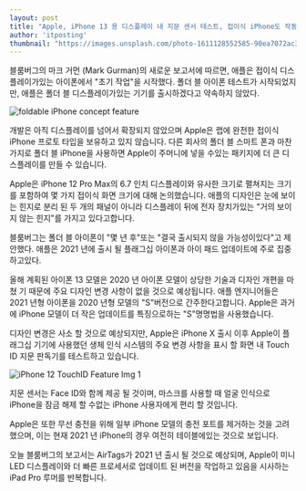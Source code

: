 ```yaml
---
layout: post
title: "Apple, iPhone 13 용 디스플레이 내 지문 센서 테스트, 접이식 iPhone도 작동 중"
author: 'itposting'
thumbnail: "https://images.unsplash.com/photo-1611128552585-90ea7072ac36?crop=entropy&cs=tinysrgb&fit=crop&fm=jpg&h=400&ixid=MXwxfDB8MXxyYW5kb218fHx8fHx8fA&ixlib=rb-1.2.1&q=80&utm_campaign=api-credit&utm_medium=referral&utm_source=unsplash_source&w=400"
---
```



블룸버그의 마크 거먼 (Mark Gurman)의 새로운 보고서에 따르면, 애플은 접이식 디스플레이가있는 아이폰에서 "초기 작업"을 시작했다.
 폴더 블 아이폰 테스트가 시작되었지만, 애플은 폴더 블 디스플레이가있는 기기를 출시하겠다고 약속하지 않았다.

![foldable iPhone concept feature](https://images.macrumors.com/t/Ms1HG5oo6mDoIbrWO3FB0dvtFgw=/2500x0/filters:no_upscale():quality(90)/article-new/2020/11/foldable-iPhone-concept-feature.jpg)

개발은 아직 디스플레이를 넘어서 확장되지 않았으며 Apple은 랩에 완전한 접이식 ‌iPhone‌ 프로토 타입을 보유하고 있지 않습니다.
 다른 회사의 폴더 블 스마트 폰과 마찬가지로 폴더 블 ‌iPhone‌을 사용하면 Apple이 주머니에 넣을 수있는 패키지에 더 큰 디스플레이를 만들 수 있습니다.

Apple은 iPhone 12 Pro Max의 6.7 인치 디스플레이와 유사한 크기로 펼쳐지는 크기를 포함하여 몇 가지 접이식 화면 크기에 대해 논의했습니다.
 애플의 디자인은 눈에 보이는 힌지로 분리 된 두 개의 패널이 아니라 디스플레이 뒤에 전자 장치가있는 "거의 보이지 않는 힌지"를 가지고 있다고합니다.

블룸버그는 폴더 블 아이폰이 "몇 년 후"또는 "결국 출시되지 않을 가능성이있다"고 제안했다. 애플은 2021 년에 출시 될 플래그십 아이폰과 아이 패드 업데이트에 주로 집중하고있다.

올해 계획된 아이폰 13 모델은 2020 년 아이폰 모델이 상당한 기술과 디자인 개편을 마쳤 기 때문에 주요 디자인 변경 사항이 없을 것으로 예상됩니다.
 애플 엔지니어들은 2021 년형 아이폰을 2020 년형 모델의 "S"버전으로 간주한다고합니다.
 Apple은 과거에 ‌iPhone‌ 모델이 더 작은 업데이트를 특징으로하는 "S"명명법을 사용했습니다.

디자인 변경은 사소 할 것으로 예상되지만, Apple은 ‌iPhone‌ X 출시 이후 Apple이 플래그십 기기에 사용했던 생체 인식 시스템의 주요 변경 사항을 표시 할 화면 내 Touch ID 지문 판독기를 테스트하고 있습니다.

![iPhone 12 TouchID Feature Img 1](https://images.macrumors.com/t/pqauIW7IRpEaqFvYDDLtGPe1oJ4=/2500x0/filters:no_upscale():quality(90)/article-new/2020/04/iPhone-12-TouchID-Feature-Img-1.jpg)

지문 센서는 Face ID와 함께 제공 될 것이며, 마스크를 사용할 때 얼굴 인식으로 iPhone을 잠금 해제 할 수없는 ‌iPhone‌ 사용자에게 편리 할 것입니다.

Apple은 또한 무선 충전을 위해 일부 iPhone 모델의 충전 포트를 제거하는 것을 고려했으며, 이는 현재 2021 년 iPhone의 경우 여전히 테이블에있는 것으로 보입니다.

오늘 블룸버그의 보고서는 AirTags가 2021 년 출시 될 것으로 예상되며, Apple이 미니 LED 디스플레이와 더 빠른 프로세서로 업데이트 된 버전을 작업하고 있음을 시사하는 iPad Pro 루머를 반복합니다.